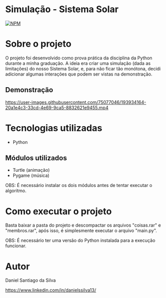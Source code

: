 # Simulação - Sistema Solar
[![NPM](https://img.shields.io/npm/l/react)](https://github.com/DanSantiago/simulacaoSistemaSolar/blob/main/LICENCE) 

# Sobre o projeto

O projeto foi desenvolvido como prova prática da disciplina da Python durante a minha graduação. A ideia era criar uma simulação (dada as limitações) do nosso Sistema Solar, e, para não ficar tão monótona, decidi adicionar algumas interações que podem ser vistas na demonstração.

## Demonstração
https://user-images.githubusercontent.com/75077046/193934164-20a1e4c3-33cd-4e69-9ca5-8832621e9455.mp4

# Tecnologias utilizadas
- Python

## Módulos utilizados
- Turtle (animação)
- Pygame (música)

OBS: É necessário instalar os dois módulos antes de tentar executar o algoritmo.

# Como executar o projeto

Basta baixar a pasta do projeto e descompactar os arquivos "coisas.rar" e "membros.rar", após isso, é simplesmente executar o arquivo "main.py".

OBS: É necessário ter uma versão do Python instalada para a execução funcionar.

# Autor

Daniel Santiago da Silva

https://www.linkedin.com/in/danielssilva13/
